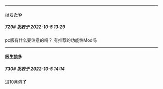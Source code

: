 

*****

####  はちたや  
##### 729#       发表于 2022-10-5 13:29

pc版有什么要注意的吗？ 有推荐的功能性Mod吗



*****

####  医生狼多  
##### 730#       发表于 2022-10-5 14:14

进10月包了

